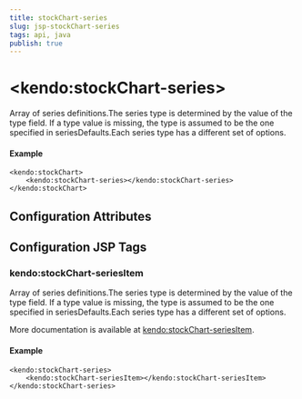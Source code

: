 ```yaml
---
title: stockChart-series
slug: jsp-stockChart-series
tags: api, java
publish: true
---
```


# \<kendo:stockChart-series\>

Array of series definitions.The series type is determined by the value of the type field.
If a type value is missing, the type is assumed to be the one specified in seriesDefaults.Each series type has a different set of options.

#### Example
    <kendo:stockChart>
        <kendo:stockChart-series></kendo:stockChart-series>
    </kendo:stockChart>

## Configuration Attributes


##  Configuration JSP Tags

### kendo:stockChart-seriesItem

Array of series definitions.The series type is determined by the value of the type field.
If a type value is missing, the type is assumed to be the one specified in seriesDefaults.Each series type has a different set of options.

More documentation is available at [kendo:stockChart-seriesItem](/kendo-ui/api/wrappers/jsp/stockchart/seriesitem).

#### Example

    <kendo:stockChart-series>
        <kendo:stockChart-seriesItem></kendo:stockChart-seriesItem>
    </kendo:stockChart-series>

